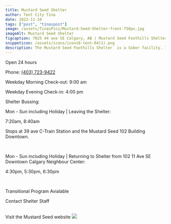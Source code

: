 ```yaml
---
title: Mustard Seed Shelter
author: Tent City Tina
date: 2022-11-10
tags: ["post", "tinaspost"]
image: /assets/TinasPics/Mustard-Seed-Shelter-front-750px.jpg
imageAlt: Mustard Seed Shelter
figcaption: 7025 44 ave SE Calgary, AB | Mustard Seed Foothills Shelter 
snippeticon: /assets/icons/icons8-tent-64(1).png
description: The Mustard Seed Foothills Shelter  is a Sober facility. 7025 44 ave SE Calgary, AB T2C 4E8
---
```

<p class="subHeader">
Open 24 hours
</p>
Phone: <a href="tel:403-723-9422">(403) 723-9422</a>

Weekday Morning Check-out: 9:00 am

Weekday Evening Check-in: 4:00 pm

<div class="post__body">
<p class="subHeader">
Shelter Bussing:
</p>

<p>
Mon - Sun including Holiday | Leaving the Shelter: 
</p>
<p>
7:20am, 8:40am
</p>
<p>
Stops at 39 ave C-Train Station and the Mustard Seed 102 Building Downtown.
</p>
<br>
<p>
Mon - Sun including Holiday | Returning to Shelter from 102 11 Ave SE Downtown Calgary Neighbour Center:
</p>
<p>
4:30pm, 5:30pm, 6:30pm
</p>

<br>

<p class="subHeader">
Transitional Program Avialable
</p>
<p>
Contact Shelter Staff
</p>

<br>
<div class="post__link">
Visit the Mustard Seed website
<a class="" href="https://theseed.ca" target="_blank"><img src="/assets/TinasPics/Mustard Seed Logo.jpg"></a>
</div>
